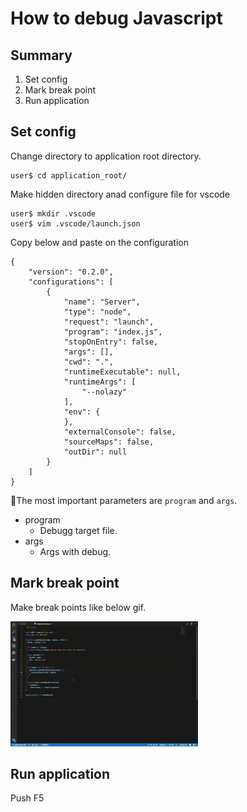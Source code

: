 How to debug Javascript
===========================================

## Summary
1. Set config
2. Mark break point
3. Run application

## Set config
Change directory to application root directory.
```
user$ cd application_root/
``` 

Make hidden directory anad configure file for vscode
```
user$ mkdir .vscode
user$ vim .vscode/launch.json
```

Copy below and paste on the configuration
```
{
    "version": "0.2.0",
    "configurations": [
        {
            "name": "Server",
            "type": "node",
            "request": "launch",
            "program": "index.js",
            "stopOnEntry": false,
            "args": [],
            "cwd": ".",
            "runtimeExecutable": null,
            "runtimeArgs": [
                "--nolazy"
            ],
            "env": {
            },
            "externalConsole": false,
            "sourceMaps": false,
            "outDir": null
        }
    ]
}
```

The most important parameters are `program` and `args`.

- program 
    - Debugg target file.
- args
    - Args with debug. 

## Mark break point
Make break points like below gif.

<img src="break_point.gif" width="300">

## Run application
Push F5
